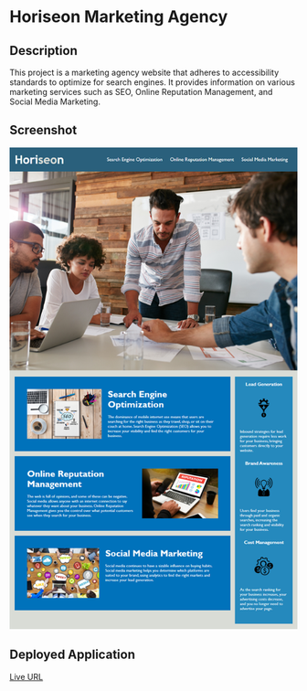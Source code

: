 # Horiseon Marketing Agency

## Description
This project is a marketing agency website that adheres to accessibility standards to optimize for search engines. It provides information on various marketing services such as SEO, Online Reputation Management, and Social Media Marketing.

## Screenshot
![Screenshot of the application](./assets/images/01-html-css-git-homework-demo.png)

## Deployed Application
[Live URL](http://githubpages-url.com)
